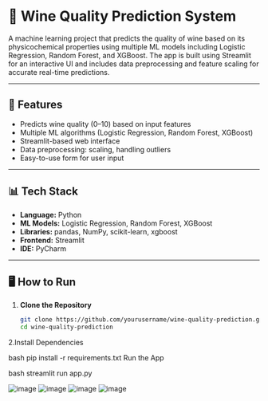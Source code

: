 # 🍷 Wine Quality Prediction System

A machine learning project that predicts the quality of wine based on its physicochemical properties using multiple ML models including Logistic Regression, Random Forest, and XGBoost. The app is built using Streamlit for an interactive UI and includes data preprocessing and feature scaling for accurate real-time predictions.

---

## 🚀 Features

- Predicts wine quality (0–10) based on input features
- Multiple ML algorithms (Logistic Regression, Random Forest, XGBoost)
- Streamlit-based web interface
- Data preprocessing: scaling, handling outliers
- Easy-to-use form for user input

---

## 📊 Tech Stack

- **Language:** Python
- **ML Models:** Logistic Regression, Random Forest, XGBoost
- **Libraries:** pandas, NumPy, scikit-learn, xgboost
- **Frontend:** Streamlit
- **IDE:** PyCharm

---

## 🖥️ How to Run

1. **Clone the Repository**
   ```bash
   git clone https://github.com/yourusername/wine-quality-prediction.git
   cd wine-quality-prediction
2.Install Dependencies

bash
pip install -r requirements.txt
Run the App

bash
streamlit run app.py


![image](https://github.com/user-attachments/assets/21c9f94b-d61c-485c-953b-d3a1f996d57a)
![image](https://github.com/user-attachments/assets/d441c51c-7f15-4bf6-99c2-88a7ed668085)
![image](https://github.com/user-attachments/assets/4824cb88-5df2-4475-ae60-b20ec0ed70a6)
![image](https://github.com/user-attachments/assets/35ae5efa-816a-4ce6-b0f2-54a6b4491291)



